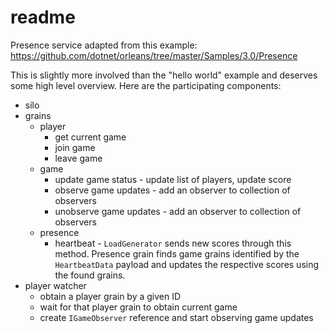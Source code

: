 # readme

Presence service adapted from this example: https://github.com/dotnet/orleans/tree/master/Samples/3.0/Presence

This is slightly more involved than the "hello world" example and deserves some high level overview. Here are the participating components:

* silo
* grains
  * player
    * get current game
    * join game
    * leave game
  * game
    * update game status - update list of players, update score
    * observe game updates - add an observer to collection of observers
    * unobserve game updates - add an observer to collection of observers
  * presence
    * heartbeat - `LoadGenerator` sends new scores through this method. Presence grain finds game grains identified by the `HeartbeatData` payload and updates the respective scores using the found grains.
* player watcher
  * obtain a player grain by a given ID
  * wait for that player grain to obtain current game
  * create `IGameObserver` reference and start observing game updates